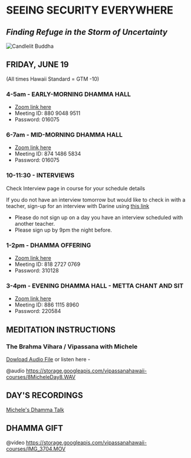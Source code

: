 # SEEING SECURITY EVERYWHERE
## *Finding Refuge in the Storm of Uncertainty*

![Candlelit Buddha](https://storage.googleapis.com/vipassanahawaii-courses/Buddha13.jpg)

## FRIDAY, JUNE 19
(All times Hawaii Standard = GTM -10)

### 4-5am - EARLY-MORNING DHAMMA HALL
- [Zoom link here](https://us02web.zoom.us/j/88090489511?pwd=VFRXY2hYRys4ZUl2UnR2K1daYnd3UT09)
- Meeting ID: 880 9048 9511
- Password: 016075

### 6-7am - MID-MORNING DHAMMA HALL
- [Zoom link here](https://us02web.zoom.us/j/87414865834?pwd=Nzl2a3d1Y0g1NldpRmkrTWF0Z2pBQT09)
- Meeting ID: 874 1486 5834
- Password: 016075

### 10-11:30 - INTERVIEWS
Check Interview page in course for your schedule details

If you do not have an interview tomorrow but would like to check in with a teacher, sign-up for an interview with Darine using [this link](https://signup.com/go/OnrFSvH)
- Please do not sign up on a day you have an interview scheduled with another teacher.
- Please sign up by 9pm the night before.


### 1-2pm - DHAMMA OFFERING
- [Zoom link here](https://us02web.zoom.us/j/81827270769?pwd=UFRtbW1vcnprNElpWFNOVFlka2RWZz09)
- Meeting ID: 818 2727 0769
- Password: 310128

### 3-4pm - EVENING DHAMMA HALL - METTA CHANT AND SIT
- [Zoom link here](https://us02web.zoom.us/j/88611158960?pwd=MW5zMjRJTFpYV0l5cTVtUzA3YmI5UT09)
- Meeting ID: 886 1115 8960
- Password: 220584

## MEDITATION INSTRUCTIONS

### The Brahma Vihara / Vipassana  with Michele
[Dowload Audio File](https://storage.googleapis.com/vipassanahawaii-courses/8MicheleDay8.WAV)
or listen here -

@audio https://storage.googleapis.com/vipassanahawaii-courses/8MicheleDay8.WAV

## DAY'S RECORDINGS
[Michele's Dhamma Talk](https://us02web.zoom.us/rec/share/wPI2Puuu1WlIG8_p9EP8eqocM6-iX6a8gCEY-KFbzko1DOwSmvB-tiSamXmtZedI)

## DHAMMA GIFT

@video https://storage.googleapis.com/vipassanahawaii-courses/IMG_3704.MOV
